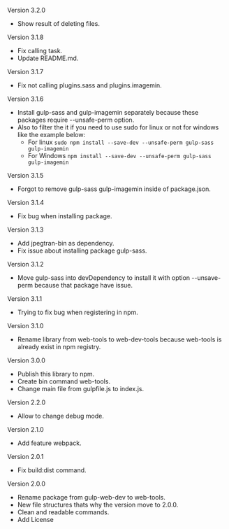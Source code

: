 Version 3.2.0
* Show result of deleting files.

Version 3.1.8
* Fix calling task.
* Update README.md.

Version 3.1.7
* Fix not calling plugins.sass and plugins.imagemin.

Version 3.1.6
* Install gulp-sass and gulp-imagemin separately because these packages require --unsafe-perm option.
* Also to filter the it if you need to use sudo for linux or not for windows like the example below:
    - For linux `sudo npm install --save-dev --unsafe-perm gulp-sass gulp-imagemin`
    - For Windows `npm install --save-dev --unsafe-perm gulp-sass gulp-imagemin`

Version 3.1.5
* Forgot to remove gulp-sass gulp-imagemin inside of package.json.

Version 3.1.4
* Fix bug when installing package.

Version 3.1.3
* Add jpegtran-bin as dependency.
* Fix issue about installing package gulp-sass.

Version 3.1.2
* Move gulp-sass into devDependency to install it with option --unsave-perm because that package have issue.

Version 3.1.1
* Trying to fix bug when registering in npm.

Version 3.1.0
* Rename library from web-tools to web-dev-tools because web-tools is already exist in npm registry.

Version 3.0.0
* Publish this library to npm.
* Create bin command web-tools.
* Change main file from gulpfile.js to index.js.

Version 2.2.0
* Allow to change debug mode.

Version 2.1.0
* Add feature webpack.

Version 2.0.1
* Fix build:dist command.

Version 2.0.0
* Rename package from gulp-web-dev to web-tools.
* New file structures thats why the version move to 2.0.0.
* Clean and readable commands.
* Add License